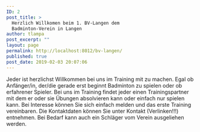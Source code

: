 ```yaml
---
ID: 2
post_title: >
  Herzlich Willkomen beim 1. BV-Langen dem
  Badminton-Verein in Langen
author: tlampa
post_excerpt: ""
layout: page
permalink: http://localhost:8012/bv-langen/
published: true
post_date: 2019-02-03 20:07:06
---
```

<!-- wp:paragraph -->
<p>Jeder ist herzlichst Willkommen bei uns im Training mit zu machen. Egal ob Anfänger/in, der/die gerade erst beginnt Badminton zu spielen oder ob erfahrener Spieler. Bei uns im Training findet jeder einen Trainingspartner mit dem er oder sie Übungen absolvieren kann oder einfach nur spielen kann. Bei Interesse können Sie sich einfach melden und das erste Training vereinbaren. Die Kontaktdaten können Sie unter Kontakt (Verlinken!!!) entnehmen. Bei Bedarf kann auch ein Schläger vom Verein ausgeliehen werden.</p>
<!-- /wp:paragraph -->
